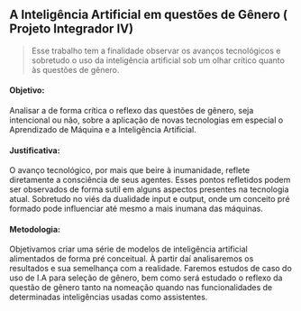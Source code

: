## A Inteligência Artificial em questões de Gênero ( Projeto Integrador IV)
>  Esse trabalho tem a finalidade observar os avanços tecnológicos e sobretudo o uso da inteligência artificial sob um olhar crítico quanto às questões de gênero. 

#### Objetivo: 
Analisar a de forma crítica o reflexo das questões de gênero, seja intencional ou não, sobre a aplicação de novas tecnologias em especial o Aprendizado de Máquina e a Inteligência Artificial. 


#### Justificativa: 
O avanço tecnológico, por mais que beire à inumanidade, reflete diretamente a consciência de seus agentes. Esses pontos refletidos podem ser observados de forma sutil em alguns aspectos presentes na tecnologia atual. Sobretudo no viés da dualidade input e output, onde um conceito pré formado pode influenciar até mesmo a mais inumana das máquinas. 

#### Metodologia:
Objetivamos criar uma série de modelos de inteligência artificial alimentados de forma pré conceitual. À partir daí analisaremos os resultados e sua semelhança com a realidade. Faremos estudos de caso do uso de I.A para seleção de gênero, bem como será estudado o reflexo da questão de gênero tanto na nomeação quando nas funcionalidades de determinadas inteligências usadas como assistentes. 

